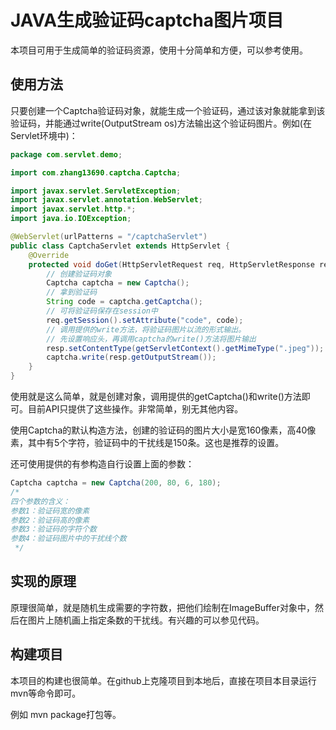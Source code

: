 # JAVA生成验证码captcha图片项目

本项目可用于生成简单的验证码资源，使用十分简单和方便，可以参考使用。

## 使用方法

只要创建一个Captcha验证码对象，就能生成一个验证码，通过该对象就能拿到该验证码，并能通过write(OutputStream os)方法输出这个验证码图片。例如(在Servlet环境中)：

```java
package com.servlet.demo;

import com.zhang13690.captcha.Captcha;

import javax.servlet.ServletException;
import javax.servlet.annotation.WebServlet;
import javax.servlet.http.*;
import java.io.IOException;

@WebServlet(urlPatterns = "/captchaServlet")
public class CaptchaServlet extends HttpServlet {
    @Override
    protected void doGet(HttpServletRequest req, HttpServletResponse resp) throws ServletException, IOException {
        // 创建验证码对象
        Captcha captcha = new Captcha();
        // 拿到验证码
        String code = captcha.getCaptcha();
        // 可将验证码保存在session中
        req.getSession().setAttribute("code", code);
        // 调用提供的write方法，将验证码图片以流的形式输出。
        // 先设置响应头，再调用captcha的write()方法将图片输出
        resp.setContentType(getServletContext().getMimeType(".jpeg"));
        captcha.write(resp.getOutputStream());
    }
}
```

使用就是这么简单，就是创建对象，调用提供的getCaptcha()和write()方法即可。目前API只提供了这些操作。非常简单，别无其他内容。

使用Captcha的默认构造方法，创建的验证码的图片大小是宽160像素，高40像素，其中有5个字符，验证码中的干扰线是150条。这也是推荐的设置。

还可使用提供的有参构造自行设置上面的参数：
```java
Captcha captcha = new Captcha(200, 80, 6, 180);
/*
四个参数的含义：
参数1：验证码宽的像素
参数2：验证码高的像素
参数3：验证码的字符个数
参数4：验证码图片中的干扰线个数
 */
```
## 实现的原理

原理很简单，就是随机生成需要的字符数，把他们绘制在ImageBuffer对象中，然后在图片上随机画上指定条数的干扰线。有兴趣的可以参见代码。

## 构建项目

本项目的构建也很简单。在github上克隆项目到本地后，直接在项目本目录运行mvn等命令即可。

例如 mvn package打包等。